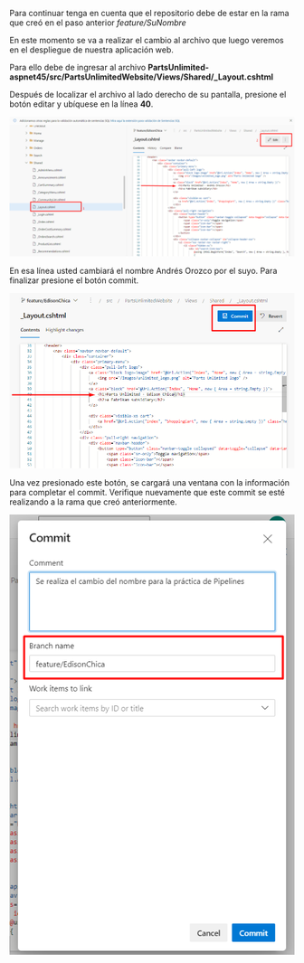 Para continuar tenga en cuenta que el repositorio debe de estar en la rama que creó en el paso anterior _feature/SuNombre_

En este momento se va a realizar el cambio al archivo que luego veremos en el despliegue de nuestra aplicación web.

Para ello debe de ingresar al archivo **PartsUnlimited-aspnet45/src/PartsUnlimitedWebsite/Views/Shared/_Layout.cshtml**

Después de localizar el archivo al lado derecho de su pantalla, presione el botón editar y ubíquese en la línea **40**. 

![modificar-archivo](./assets/modificar-archivo.png)

En esa línea usted cambiará el nombre Andrés Orozco por el suyo. Para finalizar presione el botón commit.

![commit](./assets/commit.png)

Una vez presionado este botón, se cargará una ventana con la información para  completar el commit. Verifique nuevamente que este commit se esté realizando a la rama que creó anteriormente.

![commit-final](./assets/commit-final.png)

